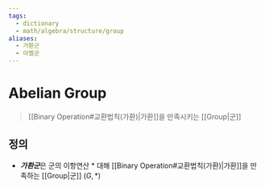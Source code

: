 ```yaml
---
tags:
  - dictionary
  - math/algebra/structure/group
aliases:
  - 가환군
  - 아벨군
---
```

# Abelian Group
> [[Binary Operation#교환법칙(가환)|가환]]을 만족시키는 [[Group|군]]
## 정의
+ ***가환군***은 군의 이항연산 $\ast$ 대해 [[Binary Operation#교환법칙(가환)|가환]]을 만족하는 [[Group|군]] $(G, *)$
